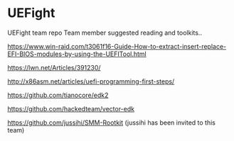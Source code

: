 # UEFight
UEFight team repo
Team member suggested reading and toolkits..

https://www.win-raid.com/t3061f16-Guide-How-to-extract-insert-replace-EFI-BIOS-modules-by-using-the-UEFITool.html

https://lwn.net/Articles/391230/

http://x86asm.net/articles/uefi-programming-first-steps/

https://github.com/tianocore/edk2

https://github.com/hackedteam/vector-edk

https://github.com/jussihi/SMM-Rootkit (jussihi has been invited to this team)
